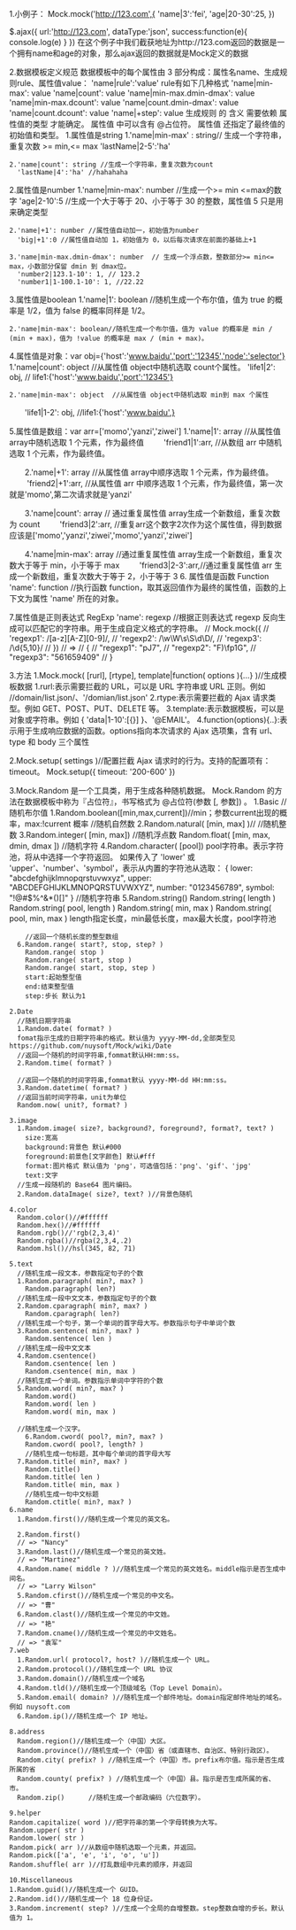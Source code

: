 1.小例子：
  Mock.mock('http://123.com',{
      'name|3':'fei',
      'age|20-30':25,
  })

  $.ajax({
      url:'http://123.com',
      dataType:'json',
      success:function(e){
         console.log(e)
      }
  })
在这个例子中我们截获地址为http://123.com返回的数据是一个拥有name和age的对象，那么ajax返回的数据就是Mock定义的数据

2.数据模板定义规范
  数据模板中的每个属性由 3 部分构成：属性名name、生成规则rule、属性值value：
  'name|rule':'value'
  rule有如下几种格式
    'name|min-max': value
    'name|count': value
    'name|min-max.dmin-dmax': value
    'name|min-max.dcount': value
    'name|count.dmin-dmax': value
    'name|count.dcount': value
    'name|+step': value
    生成规则 的 含义 需要依赖 属性值的类型 才能确定。
    属性值 中可以含有 @占位符。
    属性值 还指定了最终值的初始值和类型。
  1.属性值是string
    1.'name|min-max' : string// 生成一个字符串，重复次数 >= min,<= max
      'lastName|2-5':'ha' 

    2.'name|count': string //生成一个字符串，重复次数为count
      'lastName|4':'ha' //hahahaha
  2.属性值是number
    1.'name|min-max': number //生成一个>= min <=max的数字
      'age|2-10':5 //生成一个大于等于 20、小于等于 30 的整数，属性值 5 只是用来确定类型

    2.'name|+1': number //属性值自动加一，初始值为number
      'big|+1':0 //属性值自动加 1，初始值为 0，以后每次请求在前面的基础上+1

    3.'name|min-max.dmin-dmax': number  // 生成一个浮点数，整数部分>= min<= max，小数部分保留 dmin 到 dmax位。
      'number2|123.1-10': 1, // 123.2
      'number1|1-100.1-10': 1, //22.22
  3.属性值是boolean
    1.'name|1': boolean //随机生成一个布尔值，值为 true 的概率是 1/2，值为 false 的概率同样是 1/2。

    2.'name|min-max': boolean//随机生成一个布尔值，值为 value 的概率是 min / (min + max)，值为 !value 的概率是 max / (min + max)。

  4.属性值是对象：var obj={'host':'www.baidu','port':'12345','node':'selector'}
    1.'name|count': object  //从属性值 object中随机选取 count个属性。
    'life1|2': obj,  // life1:{'host':'www.baidu','port':'12345'}

    2.'name|min-max': object  //从属性值 object中随机选取 min到 max 个属性
　　'life1|1-2': obj, //life1:{'host':'www.baidu',}

  5.属性值是数组：var arr=['momo','yanzi','ziwei']
    1.'name|1': array   //从属性值 array中随机选取 1 个元素，作为最终值
　　 'friend1|1':arr, //从数组 arr 中随机选取 1 个元素，作为最终值。

　　2.'name|+1': array   //从属性值 array中顺序选取 1 个元素，作为最终值。
　　 'friend2|+1':arr, //从属性值 arr 中顺序选取 1 个元素，作为最终值，第一次就是'momo',第二次请求就是'yanzi'

　　3.'name|count': array  // 通过重复属性值 array生成一个新数组，重复次数为 count
　　 'friend3|2':arr, //重复arr这个数字2次作为这个属性值，得到数据应该是['momo','yanzi','ziwei','momo','yanzi','ziwei']

　　4.'name|min-max': array //通过重复属性值 array生成一个新数组，重复次数大于等于 min，小于等于 max
　　 'friend3|2-3':arr,//通过重复属性值 arr 生成一个新数组，重复次数大于等于 2，小于等于 3
  6. 属性值是函数 Function 
    'name': function //执行函数 function，取其返回值作为最终的属性值，函数的上下文为属性 'name' 所在的对象。

  7.属性值是正则表达式 RegExp
  'name': regexp //根据正则表达式 regexp 反向生成可以匹配它的字符串。用于生成自定义格式的字符串。
    // Mock.mock({
    //     'regexp1': /[a-z][A-Z][0-9]/,
    //     'regexp2': /\w\W\s\S\d\D/,
    //     'regexp3': /\d{5,10}/
    // })
    // =>
    // {
    //     "regexp1": "pJ7",
    //     "regexp2": "F)\fp1G",
    //     "regexp3": "561659409"
    // }

3.方法
  1.Mock.mock( [rurl], [rtype], template|function( options ){...} )//生成模板数据
    1.rurl:表示需要拦截的 URL，可以是 URL 字符串或 URL 正则。例如 /\/domain\/list\.json/、'/domian/list.json'
    2.rtype:表示需要拦截的 Ajax 请求类型。例如 GET、POST、PUT、DELETE 等。
    3.template:表示数据模板，可以是对象或字符串。例如 { 'data|1-10':[{}] }、'@EMAIL'。
    4.function(options){..}:表示用于生成响应数据的函数。options指向本次请求的 Ajax 选项集，含有 url、type 和 body 三个属性

  2.Mock.setup( settings )//配置拦截 Ajax 请求时的行为。支持的配置项有：timeout。
    Mock.setup({
        timeout: '200-600'
    })

  3.Mock.Random 是一个工具类，用于生成各种随机数据。
   Mock.Random 的方法在数据模板中称为『占位符』，书写格式为 @占位符(参数 [, 参数]) 。
    1.Basic
      //随机布尔值
      1.Random.boolean([min,max,current])//min；参数current出现的概率，max:!current 概率
      //随机自然数
      2.Random.natural( [min, max] )//
      //随机整数
      3.Random.integer( [min, max]) 
      //随机浮点数
      Random.float( [min, max, dmin, dmax ])
      //随机字符
      4.Random.character( [pool])
        pool字符串。表示字符池，将从中选择一个字符返回。
        如果传入了 'lower' 或 'upper'、'number'、'symbol'，表示从内置的字符池从选取：
        {
            lower: "abcdefghijklmnopqrstuvwxyz",
            upper: "ABCDEFGHIJKLMNOPQRSTUVWXYZ",
            number: "0123456789",
            symbol: "!@#$%^&*()[]"
        }
        //随机字符串
      5.Random.string()
        Random.string( length )
        Random.string( pool, length )
        Random.string( min, max )
        Random.string( pool, min, max )
        length指定长度，min最低长度，max最大长度，pool字符池

        //返回一个随机长度的整型数组
      6.Random.range( start?, stop, step? )
        Random.range( stop )
        Random.range( start, stop )
        Random.range( start, stop, step )
        start:起始整型值
        end:结束整型值
        step:步长 默认为1

    2.Date
      //随机日期字符串
      1.Random.date( format? )
      fomat指示生成的日期字符串的格式。默认值为 yyyy-MM-dd,全部类型见https://github.com/nuysoft/Mock/wiki/Date
      //返回一个随机的时间字符串,fommat默认HH:mm:ss。
      2.Random.time( format? )
      
      //返回一个随机的时间字符串,fommat默认 yyyy-MM-dd HH:mm:ss。
      3.Random.datetime( format? )
      //返回当前时间字符串，unit为单位
      Random.now( unit?, format? )

    3.image
      1.Random.image( size?, background?, foreground?, format?, text? )
        size:宽高
        background:背景色 默认#000
        foreground:前景色[文字颜色] 默认#fff
        format:图片格式 默认值为 'png'，可选值包括：'png'、'gif'、'jpg'
        text:文字
      //生成一段随机的 Base64 图片编码。
      2.Random.dataImage( size?, text? )//背景色随机

    4.color
      Random.color()//#ffffff
      Random.hex()//#ffffff
      Random.rgb()//'rgb(2,3,4)'
      Random.rgba()//rgba(2,3,4,.2)
      Random.hsl()//hsl(345, 82, 71)

    5.text
      //随机生成一段文本，参数指定句子的个数
      1.Random.paragraph( min?, max? )
        Random.paragraph( len?)
      //随机生成一段中文文本，参数指定句子的个数
      2.Random.cparagraph( min?, max? )
        Random.cparagraph( len?)
      //随机生成一个句子，第一个单词的首字母大写。参数指示句子中单词个数
      3.Random.sentence( min?, max? )
        Random.sentence( len )
      //随机生成一段中文文本
      4.Random.csentence()
        Random.csentence( len )
        Random.csentence( min, max )
      //随机生成一个单词。参数指示单词中字符的个数
      5.Random.word( min?, max? )
        Random.word()
        Random.word( len )
        Random.word( min, max )
      
      //随机生成一个汉字。
        6.Random.cword( pool?, min?, max? )
        Random.cword( pool?, length? )
        //随机生成一句标题，其中每个单词的首字母大写
      7.Random.title( min?, max? )
        Random.title()
        Random.title( len )
        Random.title( min, max )
        //随机生成一句中文标题
        Random.ctitle( min?, max? )
    6.name
      1.Random.first()//随机生成一个常见的英文名。

      2.Random.first()
      // => "Nancy"
      3.Random.last()//随机生成一个常见的英文姓。
      // => "Martinez"
      4.Random.name( middle ? )//随机生成一个常见的英文姓名。middle指示是否生成中间名。
      // => "Larry Wilson"
      5.Random.cfirst()//随机生成一个常见的中文名。
      // => "曹"
      6.Random.clast()//随机生成一个常见的中文姓。
      // => "艳"
      7.Random.cname()//随机生成一个常见的中文姓名。
      // => "袁军"
    7.web
      1.Random.url( protocol?, host? )//随机生成一个 URL。
      2.Random.protocol()//随机生成一个 URL 协议
      3.Random.domain()//随机生成一个域名
      4.Random.tld()//随机生成一个顶级域名（Top Level Domain）。
      5.Random.email( domain? )//随机生成一个邮件地址。domain指定邮件地址的域名。例如 nuysoft.com
      6.Random.ip()//随机生成一个 IP 地址。

    8.address
      Random.region()//随机生成一个（中国）大区。
      Random.province()//随机生成一个（中国）省（或直辖市、自治区、特别行政区）。
      Random.city( prefix? ) //随机生成一个（中国）市。prefix布尔值。指示是否生成所属的省
      Random.county( prefix? ) //随机生成一个（中国）县。指示是否生成所属的省、市。
      Random.zip()      //随机生成一个邮政编码（六位数字）。

    9.helper
    Random.capitalize( word )//把字符串的第一个字母转换为大写。
    Random.upper( str )
    Random.lower( str )
    Random.pick( arr )//从数组中随机选取一个元素，并返回。
    Random.pick(['a', 'e', 'i', 'o', 'u'])
    Random.shuffle( arr )//打乱数组中元素的顺序，并返回

    10.Miscellaneous
    1.Random.guid()//随机生成一个 GUID。
    2.Random.id()//随机生成一个 18 位身份证。
    3.Random.increment( step? )//生成一个全局的自增整数。step整数自增的步长。默认值为 1。
  